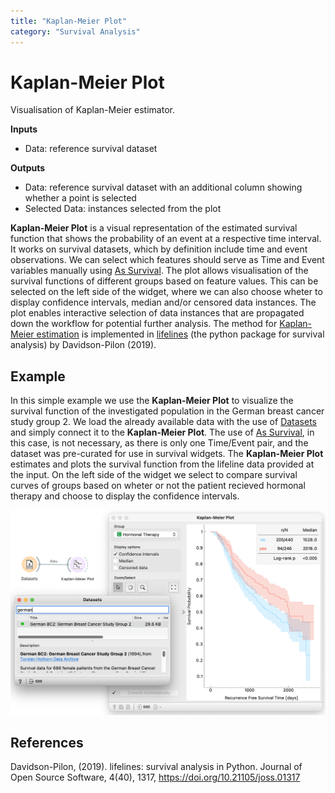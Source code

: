 ```yaml
---
title: "Kaplan-Meier Plot"
category: "Survival Analysis"
---
```

Kaplan-Meier Plot
================
Visualisation of Kaplan-Meier estimator.

**Inputs**

- Data: reference survival dataset

**Outputs**

- Data: reference survival dataset with an additional column showing whether a point is selected
- Selected Data: instances selected from the plot

**Kaplan-Meier Plot** is a visual representation of the estimated survival function that shows the probability of an event at a respective time interval. It works on survival datasets, which by definition include time and event observations. We can select which features should serve as Time and Event variables manually using [As Survival](/widget-catalog/survival-analysis/as-survival-data). The plot allows visualisation of the survival functions of different groups based on feature values. This can be selected on the left side of the widget, where we can also choose wheter to display confidence intervals, median and/or censored data instances. The plot enables interactive selection of data instances that are propagated down the workflow for potential further analysis. The method for [Kaplan-Meier estimation](https://en.wikipedia.org/wiki/Kaplan%E2%80%93Meier_estimator) is implemented in [lifelines](https://lifelines.readthedocs.io/en/latest/index.html) (the python package for survival analysis) by Davidson-Pilon (2019).

Example
-------
In this simple example we use the **Kaplan-Meier Plot** to visualize the survival function of the investigated population in the German breast cancer study group 2. We load the already available data with the use of [Datasets](https://orangedatamining.com/widget-catalog/data/datasets/) and simply connect it to the **Kaplan-Meier Plot**. The use of [As Survival](/widget-catalog/survival-analysis/as-survival-data), in this case, is not necessary, as there is only one Time/Event pair, and the dataset was pre-curated for use in survival widgets. The **Kaplan-Meier Plot** estimates and plots the survival function from the lifeline data provided at the input. On the left side of the widget we select to compare survival curves of groups based on wheter or not the patient recieved hormonal therapy and choose to display the confidence intervals.

![](/widget-catalog/survival-analysis/images/KaplanMeierPlot-Example.png)


References
----------

Davidson-Pilon, (2019). lifelines: survival analysis in Python. Journal of Open Source Software, 4(40), 1317, https://doi.org/10.21105/joss.01317
